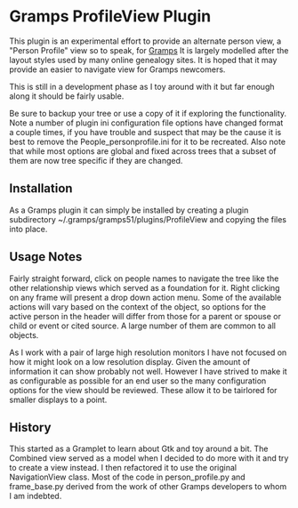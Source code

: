 # Gramps ProfileView Plugin

This plugin is an experimental effort to provide an alternate person view, a "Person Profile" view so to speak, for [Gramps](https://gramps-project.org)  It is largely modelled after the layout styles used by many online genealogy sites. It is hoped that it may provide an easier to navigate view for Gramps newcomers.

This is still in a development phase as I toy around with it but far enough along it should be fairly usable.

Be sure to backup your tree or use a copy of it if exploring the functionality. Note a number of plugin ini configuration file options have changed format a couple times, if you have trouble and suspect that may be the cause it is best to remove the People_personprofile.ini for it to be recreated.  Also note that while most options are global and fixed across trees that a subset of them are now tree specific if they are changed.

## Installation
        
As a Gramps plugin it can simply be installed by creating a plugin subdirectory ~/.gramps/gramps51/plugins/ProfileView and copying the files into place.

## Usage Notes

Fairly straight forward, click on people names to navigate the tree like the other relationship views which served as a foundation for it. Right clicking on any frame will present a drop down action menu. Some of the available actions will vary based on the context of the object, so options for the active person in the header will differ from those for a parent or spouse or child or event or cited source. A large number of them are common to all objects.

As I work with a pair of large high resolution monitors I have not focused on how it might look on a low resolution display. Given the amount of information it can show probably not well.  However I have strived to make it as configurable as possible for an end user so the many configuration options for the view should be reviewed. These allow it to be tairlored for smaller displays to a point.

## History

This started as a Gramplet to learn about Gtk and toy around a bit. The Combined view served as a model when I decided to do more with it and try to create a view instead. I then refactored it to use the original NavigationView class. Most of the code in person_profile.py and frame_base.py derived from the work of other Gramps developers to whom I am indebted.

